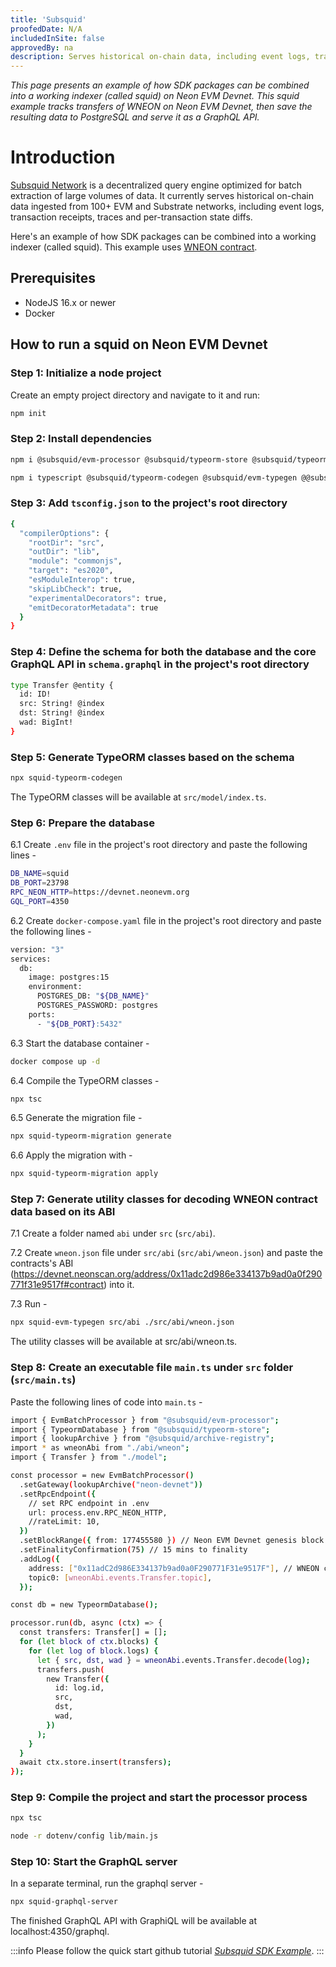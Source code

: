 ```yaml
---
title: 'Subsquid'
proofedDate: N/A
includedInSite: false
approvedBy: na
description: Serves historical on-chain data, including event logs, transaction receipts, traces and per-transaction state diffs.
---
```


_This page presents an example of how SDK packages can be combined into a working indexer (called squid) on Neon EVM Devnet. This squid example tracks transfers of WNEON on Neon EVM Devnet, then save the resulting data to PostgreSQL and serve it as a GraphQL API._

# Introduction

[Subsquid Network](https://docs.subsquid.io/) is a decentralized query engine optimized for batch extraction of large volumes of data. It currently serves historical on-chain data ingested from 100+ EVM and Substrate networks, including event logs, transaction receipts, traces and per-transaction state diffs.

Here's an example of how SDK packages can be combined into a working indexer (called squid). This example uses [WNEON contract](https://devnet.neonscan.org/address/0x11adc2d986e334137b9ad0a0f290771f31e9517f).

## Prerequisites

- NodeJS 16.x or newer
- Docker

## How to run a squid on Neon EVM Devnet

### Step 1: Initialize a node project

Create an empty project directory and navigate to it and run:

```sh
npm init
```

### Step 2: Install dependencies

```sh
npm i @subsquid/evm-processor @subsquid/typeorm-store @subsquid/typeorm-migration @subsquid/graphql-server @subsquid/archive-registry

npm i typescript @subsquid/typeorm-codegen @subsquid/evm-typegen @@subsquid/util-internal-validation --save-dev
```

### Step 3: Add `tsconfig.json` to the project's root directory

```sh
{
  "compilerOptions": {
    "rootDir": "src",
    "outDir": "lib",
    "module": "commonjs",
    "target": "es2020",
    "esModuleInterop": true,
    "skipLibCheck": true,
    "experimentalDecorators": true,
    "emitDecoratorMetadata": true
  }
}
```

### Step 4: Define the schema for both the database and the core GraphQL API in `schema.graphql` in the project's root directory

```sh
type Transfer @entity {
  id: ID!
  src: String! @index
  dst: String! @index
  wad: BigInt!
}
```

### Step 5: Generate TypeORM classes based on the schema

```sh
npx squid-typeorm-codegen
```

The TypeORM classes will be available at `src/model/index.ts`.

### Step 6: Prepare the database

6.1 Create `.env` file in the project's root directory and paste the following lines -

```sh
DB_NAME=squid
DB_PORT=23798
RPC_NEON_HTTP=https://devnet.neonevm.org
GQL_PORT=4350
```

6.2 Create `docker-compose.yaml` file in the project's root directory and paste the following lines -

```sh
version: "3"
services:
  db:
    image: postgres:15
    environment:
      POSTGRES_DB: "${DB_NAME}"
      POSTGRES_PASSWORD: postgres
    ports:
      - "${DB_PORT}:5432"
```

6.3 Start the database container -

```sh
docker compose up -d
```

6.4 Compile the TypeORM classes -

```sh
npx tsc
```

6.5 Generate the migration file -

```sh
npx squid-typeorm-migration generate
```

6.6 Apply the migration with -

```sh
npx squid-typeorm-migration apply
```

### Step 7: Generate utility classes for decoding WNEON contract data based on its ABI

7.1 Create a folder named `abi` under `src` (`src/abi`).

7.2 Create `wneon.json` file under `src/abi` (`src/abi/wneon.json`) and paste the contracts's ABI (https://devnet.neonscan.org/address/0x11adc2d986e334137b9ad0a0f290771f31e9517f#contract) into it.

7.3 Run -

```sh
npx squid-evm-typegen src/abi ./src/abi/wneon.json
```

The utility classes will be available at src/abi/wneon.ts.

### Step 8: Create an executable file `main.ts` under `src` folder (`src/main.ts`)

Paste the following lines of code into `main.ts` -

```sh
import { EvmBatchProcessor } from "@subsquid/evm-processor";
import { TypeormDatabase } from "@subsquid/typeorm-store";
import { lookupArchive } from "@subsquid/archive-registry";
import * as wneonAbi from "./abi/wneon";
import { Transfer } from "./model";

const processor = new EvmBatchProcessor()
  .setGateway(lookupArchive("neon-devnet"))
  .setRpcEndpoint({
    // set RPC endpoint in .env
    url: process.env.RPC_NEON_HTTP,
    //rateLimit: 10,
  })
  .setBlockRange({ from: 177455580 }) // Neon EVM Devnet genesis block
  .setFinalityConfirmation(75) // 15 mins to finality
  .addLog({
    address: ["0x11adC2d986E334137b9ad0a0F290771F31e9517F"], // WNEON contract address on Neon EVM Devnet
    topic0: [wneonAbi.events.Transfer.topic],
  });

const db = new TypeormDatabase();

processor.run(db, async (ctx) => {
  const transfers: Transfer[] = [];
  for (let block of ctx.blocks) {
    for (let log of block.logs) {
      let { src, dst, wad } = wneonAbi.events.Transfer.decode(log);
      transfers.push(
        new Transfer({
          id: log.id,
          src,
          dst,
          wad,
        })
      );
    }
  }
  await ctx.store.insert(transfers);
});
```

### Step 9: Compile the project and start the processor process

```sh
npx tsc
```

```sh
node -r dotenv/config lib/main.js
```

### Step 10: Start the GraphQL server

In a separate terminal, run the graphql server -

```sh
npx squid-graphql-server
```

The finished GraphQL API with GraphiQL will be available at localhost:4350/graphql.

:::info
Please follow the quick start github tutorial _[Subsquid SDK Example](https://github.com/neonlabsorg/neon-tutorials/tree/main/subsquid)_.
:::

<!--
## Changes needed to run a squid on Neon EVM Mainnet

To run a squid on Neon EVM Mainnet, there needs to be some changes to some of the above mentioned steps.

1. Replace `RPC_NEON_HTTP=https://devnet.neonevm.org` to `RPC_NEON_HTTP=https://neon-proxy-mainnet.solana.p2p.org` in the `.env` file in **Step 6.1**

2. Get the WNEON contract's ABI from the mainnet (https://neonscan.org/address/0x202c35e517fa803b537565c40f0a6965d7204609#contract) in **Step 7.2**

3. In **Step 8**, change to the following in the `src/main.ts` file:

- `lookupArchive("neon-mainnet")`
- `setBlockRange({ from: 195350522 })` (Neon EVM Mainnet genesis block)
- `address: ["0x202c35e517fa803b537565c40f0a6965d7204609"]` (WNEON contract address on Neon EVM Mainnet)
-->

